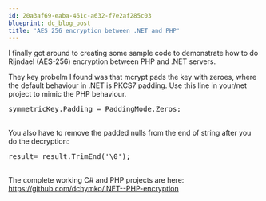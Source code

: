 ```yaml
---
id: 20a3af69-eaba-461c-a632-f7e2af285c03
blueprint: dc_blog_post
title: 'AES 256 encryption between .NET and PHP'
---
```

I finally got around to creating some sample code to demonstrate how to do Rijndael (AES-256) encryption between PHP and .NET servers.

They key probelm I found was that mcrypt pads the key with zeroes, where the default behaviour in .NET is PKCS7 padding. Use this line in your/net project to mimic the PHP behaviour.
<pre>symmetricKey.Padding = PaddingMode.Zeros;</pre>
<br />
You also have to remove the padded nulls from the end of string after you do the decryption:
<pre>result= result.TrimEnd('\0');</pre>
<br />
The complete working C# and PHP projects are here:
<a href="https://github.com/dchymko/.NET--PHP-encryption">https://github.com/dchymko/.NET--PHP-encryption</a>

&nbsp;

&nbsp;